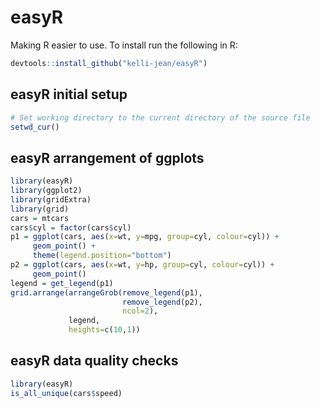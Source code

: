 # easyR
Making R easier to use. To install run the following in R:

```R
devtools::install_github("kelli-jean/easyR")
```

## easyR initial setup
```R
# Set working directory to the current directory of the source file
setwd_cur()
```

## easyR arrangement of ggplots
```R
library(easyR)
library(ggplot2)
library(gridExtra)
library(grid)
cars = mtcars
cars$cyl = factor(cars$cyl)
p1 = ggplot(cars, aes(x=wt, y=mpg, group=cyl, colour=cyl)) +
     geom_point() +
     theme(legend.position="bottom")
p2 = ggplot(cars, aes(x=wt, y=hp, group=cyl, colour=cyl)) +
     geom_point()
legend = get_legend(p1)
grid.arrange(arrangeGrob(remove_legend(p1),
                         remove_legend(p2),
                         ncol=2),
             legend,
             heights=c(10,1))
```

## easyR data quality checks
```R
library(easyR)
is_all_unique(cars$speed)
```
